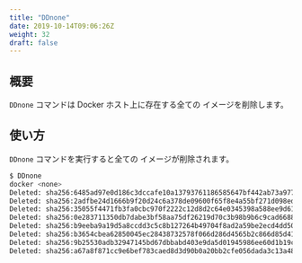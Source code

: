 ```yaml
---
title: "DDnone"
date: 2019-10-14T09:06:26Z
weight: 32
draft: false
---
```


## 概要
``DDnone`` コマンドは Docker ホスト上に存在する全ての <none> イメージを削除します。

## 使い方
``DDnone`` コマンドを実行すると全ての <none> イメージが削除されます。

```bash
$ DDnone
docker <none>
Deleted: sha256:6485ad97e0d186c3dccafe10a13793761186585647bf442ab73a97727b104722
Deleted: sha256:2adfbe24d1666b9f20d24c6a378de09600f65f8e4a55bf271d098ed023da7747
Deleted: sha256:35055f4471fb3fa0cbc970f2222c12d8d2c64e0345398a588ee9d6165848a9a2
Deleted: sha256:0e283711350db7dabe3bf58aa75df26219d70c3b98b9b6c9cad66883ba3c4bb1
Deleted: sha256:b9eeba9a19d5a8ccdd3c5c8b127264b49704f8ad2a59be2ecd4dd50fcc99e35a
Deleted: sha256:b3654cbea62850045ec28438732578f066d286d4565b2c866d85d41d5303b2b2
Deleted: sha256:9b25530adb32947145bd67dbbabd403e9da5d01945986ee60d1b19c9c3afde25
Deleted: sha256:a67a8f871cc9e6bef783caed8d3d90b0a20bb2cfe056dada3c13a4888df50b2e
```
